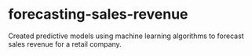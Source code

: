 # forecasting-sales-revenue
Created predictive models using machine learning algorithms to forecast sales revenue for a retail company.
